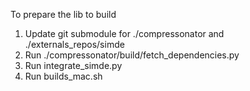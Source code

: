 To prepare the lib to build

<!-- Tested with Python 3.12 and 3.13 -->

1. Update git submodule for ./compressonator and ./externals_repos/simde
2. Run ./compressonator/build/fetch_dependencies.py
3. Run integrate_simde.py
4. Run builds_mac.sh